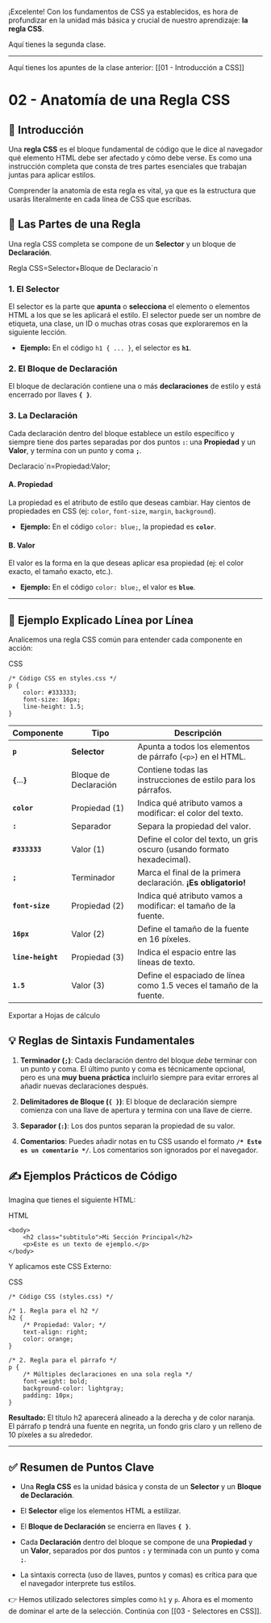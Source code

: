 ¡Excelente! Con los fundamentos de CSS ya establecidos, es hora de profundizar en la unidad más básica y crucial de nuestro aprendizaje: **la regla CSS**.

Aquí tienes la segunda clase.

---

Aquí tienes los apuntes de la clase anterior: [[01 - Introducción a CSS]]

# 02 - Anatomía de una Regla CSS

## 📌 Introducción

Una **regla CSS** es el bloque fundamental de código que le dice al navegador qué elemento HTML debe ser afectado y cómo debe verse. Es como una instrucción completa que consta de tres partes esenciales que trabajan juntas para aplicar estilos.

Comprender la anatomía de esta regla es vital, ya que es la estructura que usarás literalmente en cada línea de CSS que escribas.

## 🧱 Las Partes de una Regla

Una regla CSS completa se compone de un **Selector** y un bloque de **Declaración**.

Regla CSS=Selector+Bloque de Declaracioˊn

### 1. El Selector

El selector es la parte que **apunta** o **selecciona** el elemento o elementos HTML a los que se les aplicará el estilo. El selector puede ser un nombre de etiqueta, una clase, un ID o muchas otras cosas que exploraremos en la siguiente lección.

- **Ejemplo:** En el código `h1 { ... }`, el selector es **`h1`**.
    

### 2. El Bloque de Declaración

El bloque de declaración contiene una o más **declaraciones** de estilo y está encerrado por llaves **`{ }`**.

### 3. La Declaración

Cada declaración dentro del bloque establece un estilo específico y siempre tiene dos partes separadas por dos puntos **`:`**: una **Propiedad** y un **Valor**, y termina con un punto y coma **`;`**.

Declaracioˊn=Propiedad:Valor;

#### A. Propiedad

La propiedad es el atributo de estilo que deseas cambiar. Hay cientos de propiedades en CSS (ej: `color`, `font-size`, `margin`, `background`).

- **Ejemplo:** En el código `color: blue;`, la propiedad es **`color`**.
    

#### B. Valor

El valor es la forma en la que deseas aplicar esa propiedad (ej: el color exacto, el tamaño exacto, etc.).

- **Ejemplo:** En el código `color: blue;`, el valor es **`blue`**.
    

---

## 🔬 Ejemplo Explicado Línea por Línea

Analicemos una regla CSS común para entender cada componente en acción:

CSS

```
/* Código CSS en styles.css */
p {
    color: #333333;
    font-size: 16px;
    line-height: 1.5;
}
```

|Componente|Tipo|Descripción|
|---|---|---|
|**`p`**|**Selector**|Apunta a todos los elementos de párrafo (`<p>`) en el HTML.|
|**`{`**...**`}`**|Bloque de Declaración|Contiene todas las instrucciones de estilo para los párrafos.|
|**`color`**|Propiedad (1)|Indica qué atributo vamos a modificar: el color del texto.|
|**`:`**|Separador|Separa la propiedad del valor.|
|**`#333333`**|Valor (1)|Define el color del texto, un gris oscuro (usando formato hexadecimal).|
|**`;`**|Terminador|Marca el final de la primera declaración. **¡Es obligatorio!**|
|**`font-size`**|Propiedad (2)|Indica qué atributo vamos a modificar: el tamaño de la fuente.|
|**`16px`**|Valor (2)|Define el tamaño de la fuente en 16 píxeles.|
|**`line-height`**|Propiedad (3)|Indica el espacio entre las líneas de texto.|
|**`1.5`**|Valor (3)|Define el espaciado de línea como 1.5 veces el tamaño de la fuente.|

Exportar a Hojas de cálculo

## 💡 Reglas de Sintaxis Fundamentales

1. **Terminador (`;`)**: Cada declaración dentro del bloque _debe_ terminar con un punto y coma. El último punto y coma es técnicamente opcional, pero es una **muy buena práctica** incluirlo siempre para evitar errores al añadir nuevas declaraciones después.
    
2. **Delimitadores de Bloque (`{ }`)**: El bloque de declaración siempre comienza con una llave de apertura y termina con una llave de cierre.
    
3. **Separador (`:`)**: Los dos puntos separan la propiedad de su valor.
    
4. **Comentarios**: Puedes añadir notas en tu CSS usando el formato **`/* Este es un comentario */`**. Los comentarios son ignorados por el navegador.
    

## ✍️ Ejemplos Prácticos de Código

Imagina que tienes el siguiente HTML:

HTML

```
<body>
    <h2 class="subtitulo">Mi Sección Principal</h2>
    <p>Este es un texto de ejemplo.</p>
</body>
```

Y aplicamos este CSS Externo:

CSS

```
/* Código CSS (styles.css) */

/* 1. Regla para el h2 */
h2 {
    /* Propiedad: Valor; */
    text-align: right;
    color: orange;
}

/* 2. Regla para el párrafo */
p {
    /* Múltiples declaraciones en una sola regla */
    font-weight: bold;
    background-color: lightgray;
    padding: 10px;
}
```

**Resultado:** El título h2 aparecerá alineado a la derecha y de color naranja. El párrafo p tendrá una fuente en negrita, un fondo gris claro y un relleno de 10 píxeles a su alrededor.

---

## ✅ Resumen de Puntos Clave

- Una **Regla CSS** es la unidad básica y consta de un **Selector** y un **Bloque de Declaración**.
    
- El **Selector** elige los elementos HTML a estilizar.
    
- El **Bloque de Declaración** se encierra en llaves **`{ }`**.
    
- Cada **Declaración** dentro del bloque se compone de una **Propiedad** y un **Valor**, separados por dos puntos **`:`** y terminada con un punto y coma **`;`**.
    
- La sintaxis correcta (uso de llaves, puntos y comas) es crítica para que el navegador interprete tus estilos.
    

👉 Hemos utilizado selectores simples como `h1` y `p`. Ahora es el momento de dominar el arte de la selección. Continúa con [[03 - Selectores en CSS]].